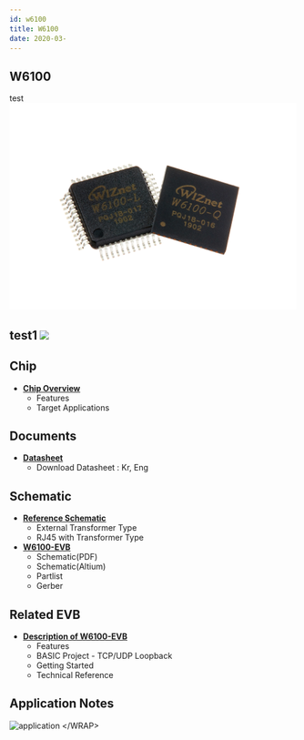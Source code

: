 ```yaml
---
id: w6100
title: W6100
date: 2020-03-
---
```



## W6100
test
![](../../../../img/products/w6100/w6100_4.jpg)

test1
![](../../../../../img/products/w6100/w6100_4.jpg)
-----

## Chip

  - **[Chip Overview](/products/w6100/overview/start)**
      - Features
      - Target Applications


## Documents

  - **[Datasheet](/products/w6100/datasheet/start)**
      - Download Datasheet : Kr, Eng

## Schematic

  - **[Reference Schematic](/products/w6100/refschematic)**
      - External Transformer Type
      - RJ45 with Transformer Type
  - **[W6100-EVB](https://github.com/Wiznet/Hardware-Files-of-WIZnet/tree/master/02_iEthernet/W6100)**
      - Schematic(PDF)
      - Schematic(Altium)
      - Partlist
      - Gerber

## Related EVB

  - **[Description of W6100-EVB](/products/w6100/w6100_evb/start)**
      - Features
      - BASIC Project - TCP/UDP Loopback
      - Getting Started
      - Technical Reference


## Application Notes

![application](/page\>products/w6100/application) \</WRAP\>
